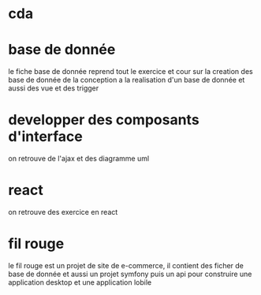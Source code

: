 # cda

# base de donnée
le fiche base de donnée reprend tout le exercice et cour sur la creation des base de donnée de la conception a la realisation d'un base de donnée et aussi des vue et des trigger

# developper des composants d'interface
on retrouve de l'ajax et des diagramme uml

# react
on retrouve des exercice en react

# fil rouge
le fil rouge est un projet de site de e-commerce, il contient des ficher de base de donnée et aussi un projet symfony puis un api pour construire une application desktop et une application lobile
